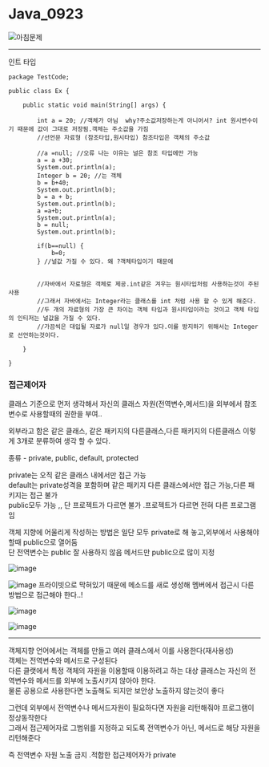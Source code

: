 # Java_0923  
  
  
  
  
  
  
  
![아침문제](https://user-images.githubusercontent.com/80766275/192189897-f0cfb5e8-801b-4091-a1df-a1ed1c622e75.PNG)
  
  
  
-----------------------------------------------------------------------------------------------------------------  
  
  
  
  
인트 타입  
  
```
package TestCode;

public class Ex {

	public static void main(String[] args) {
		
		int a = 20; //객체가 아님  why?주소값저장하는게 아니어서? int 원시변수이기 때문에 값이 그대로 저장됨.객체는 주소값을 가짐
		//선언문 자료형 (참조타입,원시타입) 참조타입은 객체의 주소값
		
		//a =null; //오류 나는 이유는 널은 참조 타입에만 가능
		a = a +30;
		System.out.println(a);
		Integer b = 20; //는 객체
		b = b+40;
		System.out.println(b);
		b = a + b;
		System.out.println(b);
		a =a+b;
		System.out.println(a);
		b = null;
		System.out.println(b);
		
		if(b==null) {
			b=0;
		} //널값 가질 수 있다. 왜 ?객체타입이기 때문에
		
		
		//자바에서 자료형은 객체로 제공.int같은 겨우는 원시타입처럼 사용하는것이 주된 사용
		//그래서 자바에서는 Integer라는 클래스를 int 처럼 사용 할 수 있게 해준다.
		//두 개의 자료형의 가장 큰 차이는 객체 타입과 원시타입이라는 것이고 객체 타입의 인티저는 널값을 가질 수 있다.
		//가끔씩은 대입될 자료가 null일 경우가 있다.이를 방지하기 위해서는 Integer로 선언하는것이다.
		
	}

}
```  
  
  
  
  
### 접근제어자    
  
클래스 기준으로 먼저 생각해서 자신의 클래스 자원(전역변수,메서드)을 외부에서 참조변수로 사용할때의 권한을 부여..  
  
외부라고 함은 같은 클래스, 같은 패키지의 다른클래스,다른 패키지의 다른클래스 이렇게 3개로 분류하여 생각 할 수 있다.  
  
  
종류 - private, public, default, protected  
  
private는 오직 같은 클래스 내에서만 접근 가능  
default는 private성격을 포함하며 같은 패키지 다른 클래스에서만 접근 가능,다른 패키지는 접근 불가  
public모두 가능 ,, 단 프로젝트가 다르면 불가 .프로젝트가 다르면 전혀 다른 프로그램임  
  
  
  
객체 지향에 어울리게 작성하는 방법은 일단 모두 private로 해 놓고,외부에서 사용해야할때 public으로 열어둠  
단 전역변수는 public 잘 사용하지 않음 메서드만 public으로 많이 지정
  
  
![image](https://user-images.githubusercontent.com/80766275/192201550-e7130140-f7e1-4cdf-ab65-1a9a1cfad1a9.png)
  
  
![image](https://user-images.githubusercontent.com/80766275/192203931-4f57381e-163b-4027-9b1b-83f447f0aacf.png)
프라이빗으로 막혀있기 때문에 메소드를 새로 생성해 멤버에서 접근시 다른 방법으로 접근해야 한다..!  
  
  
![image](https://user-images.githubusercontent.com/80766275/192204659-53cea504-d300-493d-9608-b3ec6254c2b4.png)

  
  
![image](https://user-images.githubusercontent.com/80766275/192205316-e6003f87-132c-49d3-8c07-d1928b29104d.png)
  
  
----------------------------------------  
객체지향 언어에서는 객체를 만들고 여러 클래스에서 이를 사용한다(재사용성)  
객체는 전역변수와 메서드로 구성된다  
다른 클랫에서 특정 객체의 자원을 이용할때 이용하려고 하는 대상 클래스는 자신의 전역변수와 메서드를 외부에 노출시키지 않아야 한다.  
물론 공용으로 사용한다면 노출해도 되지만 보안상 노출하지 않는것이 좋다  
  
그런데 외부에서 전역변수나 메서드자원이 필요하다면 자원을 리턴해줘야 프로그램이 정상동작한다  
그래서 접근제어자로 그범위를 지정하고 되도록 전역변수가 아닌, 메서드로 해당 자원을 리턴해준다  
  
즉 전역변수 자원 노출 금지 .적합한 접근제어자가 private  


  
  
